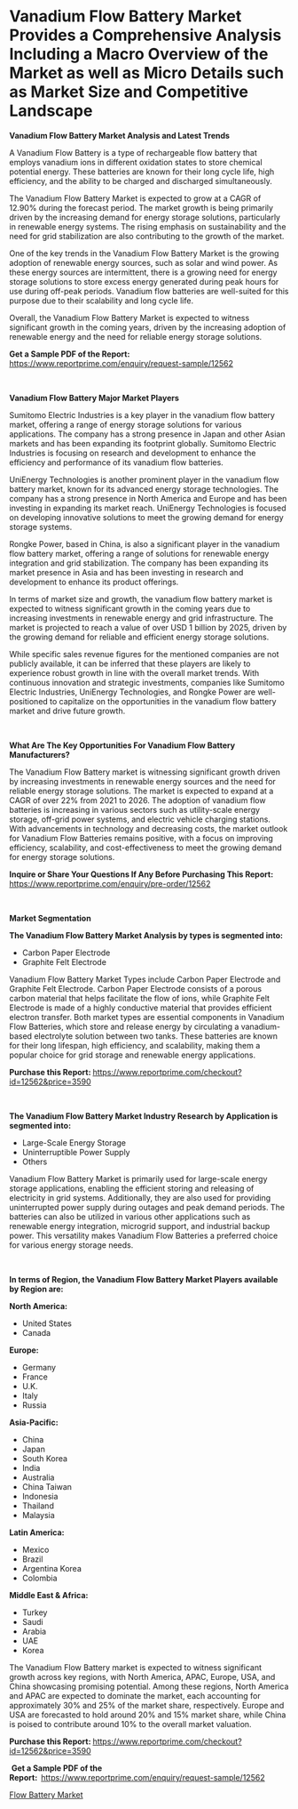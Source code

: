<p><h1>Vanadium Flow Battery Market Provides a Comprehensive Analysis Including a Macro Overview of the Market as well as Micro Details such as Market Size and Competitive Landscape</h1></p><p><strong>Vanadium Flow Battery Market Analysis and Latest Trends</strong></p>
<p><p>A Vanadium Flow Battery is a type of rechargeable flow battery that employs vanadium ions in different oxidation states to store chemical potential energy. These batteries are known for their long cycle life, high efficiency, and the ability to be charged and discharged simultaneously.</p><p>The Vanadium Flow Battery Market is expected to grow at a CAGR of 12.90% during the forecast period. The market growth is being primarily driven by the increasing demand for energy storage solutions, particularly in renewable energy systems. The rising emphasis on sustainability and the need for grid stabilization are also contributing to the growth of the market.</p><p>One of the key trends in the Vanadium Flow Battery Market is the growing adoption of renewable energy sources, such as solar and wind power. As these energy sources are intermittent, there is a growing need for energy storage solutions to store excess energy generated during peak hours for use during off-peak periods. Vanadium flow batteries are well-suited for this purpose due to their scalability and long cycle life.</p><p>Overall, the Vanadium Flow Battery Market is expected to witness significant growth in the coming years, driven by the increasing adoption of renewable energy and the need for reliable energy storage solutions.</p></p>
<p><strong>Get a Sample PDF of the Report:&nbsp;</strong> <a href="https://www.reportprime.com/enquiry/request-sample/12562">https://www.reportprime.com/enquiry/request-sample/12562</a></p>
<p>&nbsp;</p>
<p><strong>Vanadium Flow Battery Major Market Players</strong></p>
<p><p>Sumitomo Electric Industries is a key player in the vanadium flow battery market, offering a range of energy storage solutions for various applications. The company has a strong presence in Japan and other Asian markets and has been expanding its footprint globally. Sumitomo Electric Industries is focusing on research and development to enhance the efficiency and performance of its vanadium flow batteries.</p><p>UniEnergy Technologies is another prominent player in the vanadium flow battery market, known for its advanced energy storage technologies. The company has a strong presence in North America and Europe and has been investing in expanding its market reach. UniEnergy Technologies is focused on developing innovative solutions to meet the growing demand for energy storage systems.</p><p>Rongke Power, based in China, is also a significant player in the vanadium flow battery market, offering a range of solutions for renewable energy integration and grid stabilization. The company has been expanding its market presence in Asia and has been investing in research and development to enhance its product offerings.</p><p>In terms of market size and growth, the vanadium flow battery market is expected to witness significant growth in the coming years due to increasing investments in renewable energy and grid infrastructure. The market is projected to reach a value of over USD 1 billion by 2025, driven by the growing demand for reliable and efficient energy storage solutions.</p><p>While specific sales revenue figures for the mentioned companies are not publicly available, it can be inferred that these players are likely to experience robust growth in line with the overall market trends. With continuous innovation and strategic investments, companies like Sumitomo Electric Industries, UniEnergy Technologies, and Rongke Power are well-positioned to capitalize on the opportunities in the vanadium flow battery market and drive future growth.</p></p>
<p>&nbsp;</p>
<p><strong>What Are The Key Opportunities For Vanadium Flow Battery Manufacturers?</strong></p>
<p><p>The Vanadium Flow Battery market is witnessing significant growth driven by increasing investments in renewable energy sources and the need for reliable energy storage solutions. The market is expected to expand at a CAGR of over 22% from 2021 to 2026. The adoption of vanadium flow batteries is increasing in various sectors such as utility-scale energy storage, off-grid power systems, and electric vehicle charging stations. With advancements in technology and decreasing costs, the market outlook for Vanadium Flow Batteries remains positive, with a focus on improving efficiency, scalability, and cost-effectiveness to meet the growing demand for energy storage solutions.</p></p>
<p><strong>Inquire or Share Your Questions If Any Before Purchasing This Report:</strong> <a href="https://www.reportprime.com/enquiry/pre-order/12562">https://www.reportprime.com/enquiry/pre-order/12562</a></p>
<p>&nbsp;</p>
<p><strong>Market Segmentation</strong></p>
<p><strong>The Vanadium Flow Battery Market Analysis by types is segmented into:</strong></p>
<p><ul><li>Carbon Paper Electrode</li><li>Graphite Felt Electrode</li></ul></p>
<p><p>Vanadium Flow Battery Market Types include Carbon Paper Electrode and Graphite Felt Electrode. Carbon Paper Electrode consists of a porous carbon material that helps facilitate the flow of ions, while Graphite Felt Electrode is made of a highly conductive material that provides efficient electron transfer. Both market types are essential components in Vanadium Flow Batteries, which store and release energy by circulating a vanadium-based electrolyte solution between two tanks. These batteries are known for their long lifespan, high efficiency, and scalability, making them a popular choice for grid storage and renewable energy applications.</p></p>
<p><strong>Purchase this Report:&nbsp;</strong><a href="https://www.reportprime.com/checkout?id=12562&price=3590">https://www.reportprime.com/checkout?id=12562&price=3590</a></p>
<p>&nbsp;</p>
<p><strong>The Vanadium Flow Battery Market Industry Research by Application is segmented into:</strong></p>
<p><ul><li>Large-Scale Energy Storage</li><li>Uninterruptible Power Supply</li><li>Others</li></ul></p>
<p><p>Vanadium Flow Battery Market is primarily used for large-scale energy storage applications, enabling the efficient storing and releasing of electricity in grid systems. Additionally, they are also used for providing uninterrupted power supply during outages and peak demand periods. The batteries can also be utilized in various other applications such as renewable energy integration, microgrid support, and industrial backup power. This versatility makes Vanadium Flow Batteries a preferred choice for various energy storage needs.</p></p>
<p>&nbsp;</p>
<p><strong>In terms of Region, the Vanadium Flow Battery Market Players available by Region are:</strong></p>
<p>
    <p> <strong> North America: </strong>
        <ul>
            <li>United States</li>
            <li>Canada</li>
        </ul>
        </p> 
    <p> <strong> Europe: </strong>
        <ul>
            <li>Germany</li>
            <li>France</li>
            <li>U.K.</li>
            <li>Italy</li>
            <li>Russia</li>
        </ul>
        </p> 
    <p> <strong> Asia-Pacific: </strong>
        <ul>
            <li>China</li>
            <li>Japan</li>
            <li>South Korea</li>
            <li>India</li>
            <li>Australia</li>
            <li>China Taiwan</li>
            <li>Indonesia</li>
            <li>Thailand</li>
            <li>Malaysia</li>
        </ul>
        </p> 
    <p> <strong> Latin America: </strong>
        <ul>
            <li>Mexico</li>
            <li>Brazil</li>
            <li>Argentina Korea</li>
            <li>Colombia</li>
        </ul>
        </p> 
    <p> <strong> Middle East & Africa: </strong>
        <ul>
            <li>Turkey</li>
            <li>Saudi</li>
            <li>Arabia</li>
            <li>UAE</li>
            <li>Korea</li>
        </ul>
    </p>
    </p>
<p><p>The Vanadium Flow Battery market is expected to witness significant growth across key regions, with North America, APAC, Europe, USA, and China showcasing promising potential. Among these regions, North America and APAC are expected to dominate the market, each accounting for approximately 30% and 25% of the market share, respectively. Europe and USA are forecasted to hold around 20% and 15% market share, while China is poised to contribute around 10% to the overall market valuation.</p></p>
<p><strong>Purchase this Report: </strong><a href="https://www.reportprime.com/checkout?id=12562&price=3590">https://www.reportprime.com/checkout?id=12562&price=3590</a></p>
<p>&nbsp;<strong>Get a Sample PDF of the Report:&nbsp;&nbsp;</strong><a href="https://www.reportprime.com/enquiry/request-sample/12562">https://www.reportprime.com/enquiry/request-sample/12562</a></p>
<p><strong></strong></p>
<p><p><a href="https://github.com/NorbertYates/Market-Research-Report-List-4/blob/main/flow-battery-market.md">Flow Battery Market</a></p></p>